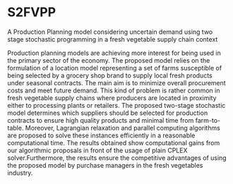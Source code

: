 # S2FVPP
A Production Planning model considering uncertain demand using two stage stochastic programming in a fresh vegetable supply chain context

Production planning models are achieving more interest for being used in the primary sector of the economy. The proposed model relies on the formulation of a location model representing a set of farms susceptible of being selected by a grocery shop brand to supply local fresh products under seasonal contracts. The main aim is to minimize overall procurement costs and meet future demand. This kind of problem is rather common  in fresh vegetable supply chains where producers are located in proximity either to processing plants or retailers. The proposed two-stage stochastic model determines which suppliers should be selected for production contracts to ensure high quality products and minimal time from farm-to-table. Moreover, Lagrangian relaxation and parallel computing algorithms are proposed to solve these instances efficiently in a reasonable computational time. The results obtained show computational gains from  our algorithmic proposals in front of the usage of plain CPLEX solver.Furthermore, the results ensure the competitive advantages of using the proposed model by purchase managers in the fresh vegetables industry.


